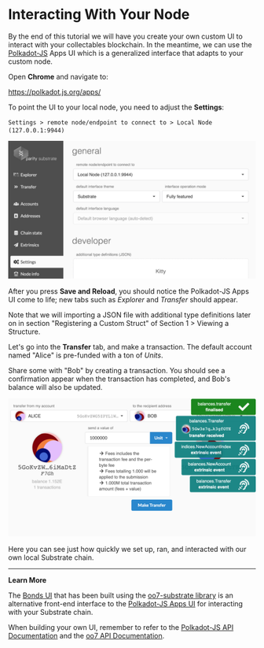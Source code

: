 Interacting With Your Node
===

By the end of this tutorial we will have you create your own custom UI to interact with your collectables blockchain. In the meantime, we can use the [Polkadot-JS](https://polkadot.js.org) Apps UI which is a generalized interface that adapts to your custom node.

Open **Chrome** and navigate to:

https://polkadot.js.org/apps/

To point the UI to your local node, you need to adjust the **Settings**:

```
Settings > remote node/endpoint to connect to > Local Node (127.0.0.1:9944)
```

![An image of the settings in Polkadot-JS Apps UI](./assets/polkadot-js-settings.png)

After you press **Save and Reload**, you should notice the Polkadot-JS Apps UI come to life; new tabs such as *Explorer* and *Transfer* should appear.

Note that we will importing a JSON file with additional type definitions later on in section "Registering a Custom Struct" of Section 1 > Viewing a Structure.

Let's go into the **Transfer** tab, and make a transaction. The default account named "Alice" is pre-funded with a ton of *Units*.

Share some with "Bob" by creating a transaction. You should see a confirmation appear when the transaction has completed, and Bob's balance will also be updated.

![First Transfer in Polkadot-JS Apps UI](./assets/first-transfer.png)

Here you can see just how quickly we set up, ran, and interacted with our own local Substrate chain.

---
**Learn More**

The [Bonds UI](https://github.com/paritytech/substrate-ui) that has been built using the [oo7-substrate library](https://github.com/paritytech/oo7/tree/master/packages/oo7-substrate) is an alternative front-end interface to the [Polkadot-JS Apps UI](https://github.com/polkadot-js/apps) for interacting with your Substrate chain.

When building your own UI, remember to refer to the [Polkadot-JS API Documentation](https://github.com/polkadot-js/api) and the [oo7 API Documentation](https://tomusdrw.github.io/oo7/).

